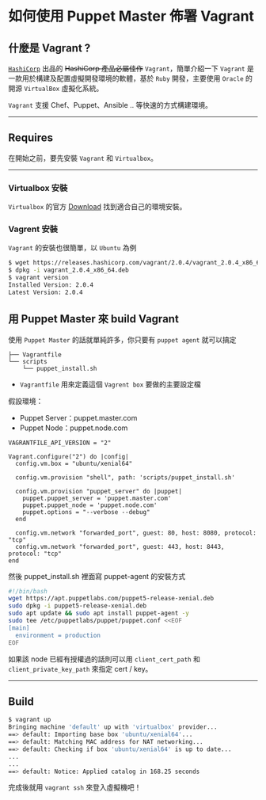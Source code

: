 # 如何使用 Puppet Master 佈署 Vagrant

## 什麼是 Vagrant ?

[`HashiCorp`][hashicorp] 出品的 ~~HashiCorp 產品必屬佳作~~ `Vagrant`，簡單介紹一下 `Vagrant` 是一款用於構建及配置虛擬開發環境的軟體，基於 `Ruby` 開發，主要使用 `Oracle` 的開源 `VirtualBox` 虛擬化系統。

`Vagrant` 支援 Chef、Puppet、Ansible .. 等快速的方式構建環境。

---

## Requires

在開始之前，要先安裝 `Vagrant` 和 `Virtualbox`。

---

### Virtualbox 安裝

`Virtualbox` 的官方 [Download](https://www.virtualbox.org/wiki/Downloads) 找到適合自己的環境安裝。

### Vagrent 安裝

`Vagrant` 的安裝也很簡單，以 `Ubuntu` 為例

```bash
$ wget https://releases.hashicorp.com/vagrant/2.0.4/vagrant_2.0.4_x86_64.deb
$ dpkg -i vagrant_2.0.4_x86_64.deb
$ vagrant version
Installed Version: 2.0.4
Latest Version: 2.0.4
```

## 用 Puppet Master 來 build Vagrant

使用 `Puppet Master` 的話就單純許多，你只要有 `puppet agent` 就可以搞定

```
├── Vagrantfile
└── scripts
    └── puppet_install.sh
```

- `Vagrantfile` 用來定義這個 `Vagrent box` 要做的主要設定檔

假設環境：
  - Puppet Server：puppet.master.com
  - Puppet Node：puppet.node.com

```
VAGRANTFILE_API_VERSION = "2"

Vagrant.configure("2") do |config|
  config.vm.box = "ubuntu/xenial64"

  config.vm.provision "shell", path: 'scripts/puppet_install.sh'

  config.vm.provision "puppet_server" do |puppet|
    puppet.puppet_server = 'puppet.master.com'
    puppet.puppet_node = 'puppet.node.com'
    puppet.options = "--verbose --debug"
  end

  config.vm.network "forwarded_port", guest: 80, host: 8080, protocol: "tcp"
  config.vm.network "forwarded_port", guest: 443, host: 8443, protocol: "tcp"
end
```

然後 puppet_install.sh 裡面寫 puppet-agent 的安裝方式

```bash
#!/bin/bash
wget https://apt.puppetlabs.com/puppet5-release-xenial.deb
sudo dpkg -i puppet5-release-xenial.deb
sudo apt update && sudo apt install puppet-agent -y
sudo tee /etc/puppetlabs/puppet/puppet.conf <<EOF
[main]
  environment = production
EOF
```

如果該 node 已經有授權過的話則可以用 `client_cert_path` 和 `client_private_key_path` 來指定 cert / key。

---

## Build

```bash
$ vagrant up
Bringing machine 'default' up with 'virtualbox' provider...
==> default: Importing base box 'ubuntu/xenial64'...
==> default: Matching MAC address for NAT networking...
==> default: Checking if box 'ubuntu/xenial64' is up to date...
...
...
==> default: Notice: Applied catalog in 168.25 seconds
```

完成後就用 `vagrant ssh` 來登入虛擬機吧！

[hashicorp]: https://hashicorp.com
[librarian-puppet]: http://librarian-puppet.com
[composer]: https://getcomposer.org/
[r10k]: https://github.com/puppetlabs/r10k